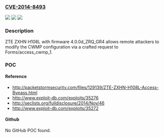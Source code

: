 ### [CVE-2014-8493](https://cve.mitre.org/cgi-bin/cvename.cgi?name=CVE-2014-8493)
![](https://img.shields.io/static/v1?label=Product&message=n%2Fa&color=blue)
![](https://img.shields.io/static/v1?label=Version&message=n%2Fa&color=blue)
![](https://img.shields.io/static/v1?label=Vulnerability&message=n%2Fa&color=brighgreen)

### Description

ZTE ZXHN H108L with firmware 4.0.0d_ZRQ_GR4 allows remote attackers to modify the CWMP configuration via a crafted request to Forms/access_cwmp_1.

### POC

#### Reference
- http://packetstormsecurity.com/files/129139/ZTE-ZXHN-H108L-Access-Bypass.html
- http://www.exploit-db.com/exploits/35276
- http://seclists.org/fulldisclosure/2014/Nov/46
- http://www.exploit-db.com/exploits/35272

#### Github
No GitHub POC found.

